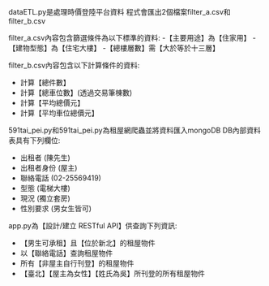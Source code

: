dataETL.py是處理時價登陸平台資料
程式會匯出2個檔案filter_a.csv和filter_b.csv

filter_a.csv內容包含篩選條件為以下標準的資料:
-【主要用途】為【住家用】
-【建物型態】為【住宅大樓】
-【總樓層數】需【大於等於十三層】

filter_b.csv內容包含以下計算條件的資料:
- 計算【總件數】
- 計算【總車位數】(透過交易筆棟數)
- 計算【平均總價元】
- 計算【平均車位總價元】

591tai_pei.py和591tai_pei.py為租屋網爬蟲並將資料匯入mongoDB
DB內部資料表具有下列欄位:
- 出租者 (陳先生)
- 出租者身份 (屋主)
- 聯絡電話 (02-25569419)
- 型態 (電梯大樓)
- 現況 (獨立套房)
- 性別要求 (男女生皆可)


app.py為【設計/建立 RESTful API】供查詢下列資訊: 
- 【男生可承租】且【位於新北】的租屋物件
- 以【聯絡電話】查詢租屋物件
- 所有【非屋主自行刊登】的租屋物件
- 【臺北】【屋主為女性】【姓氏為吳】所刊登的所有租屋物件
